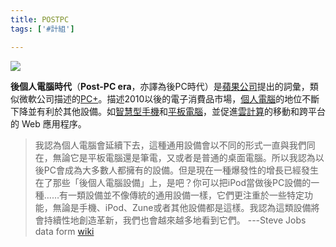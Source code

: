 ```yaml
---
title: POSTPC
tags: ['#計組']

---
```



![](image/IPAD.jpg)
 

**後個人電腦時代**（**Post-PC era**，亦譯為後PC時代）是[蘋果公司](https://zh.wikipedia.org/wiki/%E8%98%8B%E6%9E%9C%E5%85%AC%E5%8F%B8 "蘋果公司")提出的詞彙，類似微軟公司描述的[PC+](https://zh.wikipedia.org/wiki/PC%2B "PC+")。描述2010以後的電子消費品市場，[個人電腦](https://zh.wikipedia.org/wiki/%E5%80%8B%E4%BA%BA%E9%9B%BB%E8%85%A6 "個人電腦")的地位不斷下降並有利於其他設備。如[智慧型手機](https://zh.wikipedia.org/wiki/%E6%99%BA%E8%83%BD%E6%89%8B%E6%A9%9F "智慧型手機")和[平板電腦](https://zh.wikipedia.org/wiki/%E5%B9%B3%E6%9D%BF%E9%9B%BB%E8%85%A6 "平板電腦")，並促進[雲計算](https://zh.wikipedia.org/wiki/%E4%BA%91%E8%AE%A1%E7%AE%97 "雲計算")的移動和跨平台的 Web 應用程序。

>我認為個人電腦會延續下去，這種通用設備會以不同的形式一直與我們同在，無論它是平板電腦還是筆電，又或者是普通的桌面電腦。所以我認為以後PC會成為大多數人都擁有的設備。但是現在一種爆發性的增長已經發生在了那些「後個人電腦設備」上，是吧？你可以把iPod當做後PC設備的一種……有一類設備並不像傳統的通用設備一樣，它們更注重於一些特定功能，無論是手機、iPod、Zune或者其他設備都是這樣。我認為這類設備將會持續性地創造革新，我們也會越來越多地看到它們。                                     															---Steve Jobs 
data form [wiki](https://zh.wikipedia.org/zh-tw/%E5%BE%8C%E5%80%8B%E4%BA%BA%E9%9B%BB%E8%85%A6%E6%99%82%E4%BB%A3)